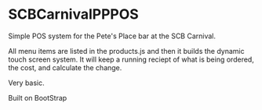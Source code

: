 # SCBCarnivalPPPOS
Simple POS system for the Pete's Place bar at the SCB Carnival.

All menu items are listed in the products.js and then it builds the dynamic touch screen system. It will keep a running reciept of what is being ordered, the cost, and calculate the change. 

Very basic.

Built on BootStrap
